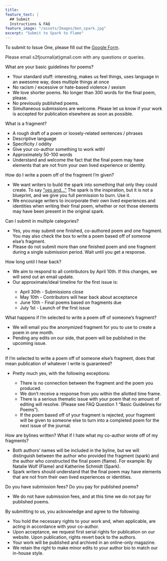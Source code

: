 ```yaml
---
title: 
feature_text: |
  ## Submit
  Instructions & FAQ
feature_image: "/assets/Images/ben_spark.jpg"
excerpt: "Submit to Spark to Flame"
---
```

<p style="color:black"> 
To submit to Issue One, please fill out the <a href="https://docs.google.com/forms/d/e/1FAIpQLScK-5ArvstWpBkvBcw4TYKUSAPVl5In5AHuAPFlRvVUN_zhCA/viewform">Google Form</a>. 

Please email s2fjournal(at)gmail.com with any questions or queries.</p>

<p style="color:black"> What are your basic guidelines for poems?</p>
  <ul>
    <li style="color:black">Your standard stuff: interesting, makes us feel things, uses language in an awesome way, does multiple things at once</li>
    <li style="color:black">No racism / excessive or hate-based violence / sexism </li>
    <li style="color:black">We love shorter poems. No longer than 300 words for the final poem, please. </li>
    <li style="color:black">No previously published poems.</li>
    <li style="color:black">Simultaneous submissions are welcome. Please let us know if your work is accepted for publication elsewhere as soon as possible.</li>
  </ul>

<p style="color:black"> What is a fragment?</p>
  <ul>
    <li style="color:black">A rough draft of a poem or loosely-related sentences / phrases </li>
    <li style="color:black">Descriptive language </li>
    <li style="color:black">Specificity / oddity</li>
    <li style="color:black">Give your co-author something to work with!</li>
    <li style="color:black">Approximately 50-100 words</li>
    <li style="color:black">Understand and welcome the fact that the final poem may have elements that are not from your own lived experience or identity.</li>
  </ul>

<p style="color:black"> How do I write a poem off of the fragment I’m given?
  <ul>
    <li style="color:black">We want writers to build the spark into something that only they could create. To say <a href= "https://en.wikipedia.org/wiki/Yes,_and...">“yes and…”</a> The spark is the inspiration, but it is not a blueprint, and we give you full permission to burn. Use it.</li>
    <li style="color:black">We encourage writers to incorporate their own lived experiences and identities when writing their final poem, whether or not those elements may have been present in the original spark.</li>
  </ul>

<p style="color:black"> Can I submit in multiple categories?</p>
  <ul>
    <li style="color:black">Yes, you may submit one finished, co-authored poem and one fragment. You may also check the box to write a poem based off of someone else’s fragment. </li>
    <li style="color:black">Please do not submit more than one finished poem and one fragment during a single submission period. Wait until you get a response. </li>
  </ul>

<p style="color:black"> How long until I hear back?</p>
  <ul>
    <li style="color:black">We aim to respond to all contributors by April 10th. If this changes, we will send out an email update. </li>
    <li style="color:black">Our approximate/ideal timeline for the first issue is:</li>
      <ul>
        <li style="color:black">April 30th - Submissions close </li>
        <li style="color:black">May 10th - Contributors will hear back about acceptance </li>
        <li style="color:black">June 10th - Final poems based on fragments due </li>
        <li style="color:black">July 1st - Launch of the first issue </li>
      </ul>
  </ul>

<p style="color:black">What happens if I’m selected to write a poem off of someone’s fragment?</p>
  <ul>
    <li style="color:black"> We will email you the anonymized fragment for you to use to create a poem in one month.</li>
    <li style="color:black">Pending any edits on our side, that poem will be published in the upcoming issue.<li>
  </ul>

<p style="color:black">If I’m selected to write a poem off of someone else’s fragment, does that mean publication of whatever I write is guaranteed?</p>
<ul>
  <li style="color:black">Pretty much yes, with the following exceptions:</li>
    <ul>
      <li style="color:black">There is no connection between the fragment and the poem you produced. </li>
      <li style="color:black">We don’t receive a response from you within the allotted time frame.</li>
      <li style="color:black">There is a serious thematic issue with your poem that no amount of editing will resolve. (Please see FAQ Question 1 “Basic Guidelines for Poems”).</li>
      <li style="color:black">If the poem based off of your fragment is rejected, your fragment will be given to someone else to turn into a completed poem for the next issue of the journal.</li>
    </ul>
</ul>

<p style="color:black">How are bylines written? What if I hate what my co-author wrote off of my fragments?</p>
  <ul>
    <li style="color:black">Both authors’ names will be included in the byline, but we will distinguish between the author who provided the fragment (spark) and the author who constructed the final poem (flame). For example: By Natalie Wolf (Flame) and Katherine Schmidt (Spark).</li>
    <li style="color:black">Spark writers should understand that the final poem may have elements that are not from their own lived experiences or identities.</li>
  </ul>

<p style="color:black">Do you have submission fees? Do you pay for published poems?</p>
  <ul>
    <li style="color:black">We do not have submission fees, and at this time we do not pay for published poems.</li>
  </ul>


<p style="color:black">By submitting to us, you acknowledge and agree to the following:</p>
  <ul>
    <li style="color:black">You hold the necessary rights to your work and, when applicable, are acting in accordance with your co-author.</li>
    <li style="color:black">Upon acceptance, we request first serial rights for publication on our website. Upon publication, rights revert back to the authors.</li>
    <li style="color:black">Your work will be published and archived in an online-only magazine.</li>
    <li style="color:black">We retain the right to make minor edits to your author bio to match our in-house style.</li>
  </ul>
